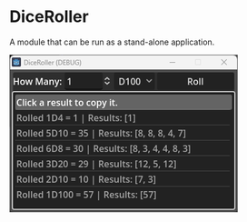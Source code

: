# DiceRoller
 
A module that can be run as a stand-alone application.

![screenshot of dice roll results](./screenshot.png)
